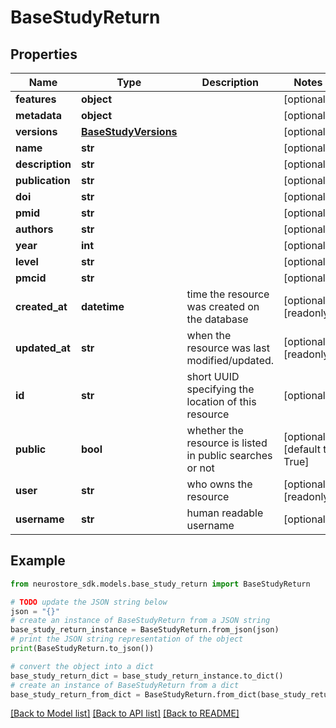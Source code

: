 # BaseStudyReturn


## Properties

Name | Type | Description | Notes
------------ | ------------- | ------------- | -------------
**features** | **object** |  | [optional] 
**metadata** | **object** |  | [optional] 
**versions** | [**BaseStudyVersions**](BaseStudyVersions.md) |  | [optional] 
**name** | **str** |  | [optional] 
**description** | **str** |  | [optional] 
**publication** | **str** |  | [optional] 
**doi** | **str** |  | [optional] 
**pmid** | **str** |  | [optional] 
**authors** | **str** |  | [optional] 
**year** | **int** |  | [optional] 
**level** | **str** |  | [optional] 
**pmcid** | **str** |  | [optional] 
**created_at** | **datetime** | time the resource was created on the database | [optional] [readonly] 
**updated_at** | **str** | when the resource was last modified/updated. | [optional] [readonly] 
**id** | **str** | short UUID specifying the location of this resource | [optional] 
**public** | **bool** | whether the resource is listed in public searches or not | [optional] [default to True]
**user** | **str** | who owns the resource | [optional] [readonly] 
**username** | **str** | human readable username | [optional] 

## Example

```python
from neurostore_sdk.models.base_study_return import BaseStudyReturn

# TODO update the JSON string below
json = "{}"
# create an instance of BaseStudyReturn from a JSON string
base_study_return_instance = BaseStudyReturn.from_json(json)
# print the JSON string representation of the object
print(BaseStudyReturn.to_json())

# convert the object into a dict
base_study_return_dict = base_study_return_instance.to_dict()
# create an instance of BaseStudyReturn from a dict
base_study_return_from_dict = BaseStudyReturn.from_dict(base_study_return_dict)
```
[[Back to Model list]](../README.md#documentation-for-models) [[Back to API list]](../README.md#documentation-for-api-endpoints) [[Back to README]](../README.md)


